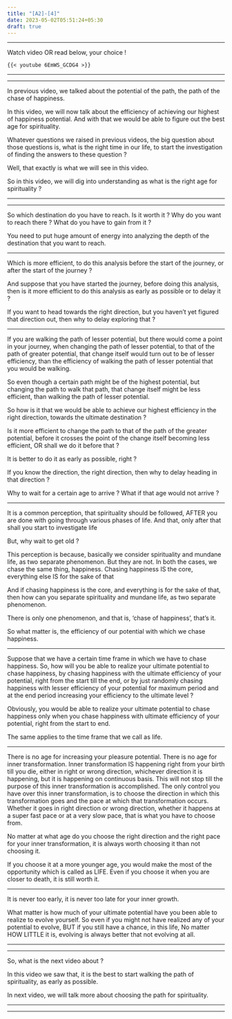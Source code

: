 ```yaml
---
title: "[A2]-[4]"
date: 2023-05-02T05:51:24+05:30
draft: true
---
```


---

Watch video OR read below, your choice !

```
{{< youtube 6EmWS_GCDG4 >}}
```

---

---

In previous video, we talked about the potential of the path, the path of the chase of happiness.

In this video, we will now talk about the efficiency of achieving our highest of happiness potential. And with that we would be able to figure out the best age for spirituality.

Whatever questions we raised in previous videos, the big question about those questions is, what is the right time in our life, to start the investigation of finding the answers to these question ?

Well, that exactly is what we will see in this video.

So in this video, we will dig into understanding as what is the right age for spirituality ?

---

---

So which destination do you have to reach. Is it worth it ? Why do you want to reach there ? What do you have to gain from it ?

You need to put huge amount of energy into analyzing the depth of the destination that you want to reach.

----

Which is more efficient, to do this analysis before the start of the journey, or after the start of the journey ?

And suppose that you have started the journey, before doing this analysis, then is it more efficient to do this analysis as early as possible or to delay it ?

If you want to head towards the right direction, but you haven’t yet figured that direction out, then why to delay exploring that ?

---

If you are walking the path of lesser potential, but there would come a point in your journey, when changing the path
of lesser potential, to that of the path of greater potential, that change itself would turn out to be of lesser efficiency, than the efficiency of walking the path of lesser potential that you would be walking.

So even though a certain path might be of the highest potential, but changing the path to walk that path, that change itself might be less efficient, than walking the path of lesser potential.

So how is it that we would be able to achieve our highest efficiency in the right direction, towards the ultimate destination ?

Is it more efficient to change the path to that of the path of the greater potential, before it crosses the point of the change itself becoming less efficient, OR shall we do it before that ?

It is better to do it as early as possible, right ?

If you know the direction, the right direction, then why to delay heading in that direction ?

Why to wait for a certain age to arrive ? What if that age would not arrive ?

---

It is a common perception, that spirituality should be followed, AFTER you are done with going through various phases of life. And that, only after that shall you start to investigate life

But, why wait to get old ?

This perception is because, basically we consider spirituality and mundane life, as two separate phenomenon. But they are not. In both the cases, we chase the same thing, happiness. Chasing happiness IS the core, everything else IS for the sake of that

And if chasing happiness is the core, and everything is for the sake of that, then how can you separate spirituality and mundane life, as two separate phenomenon.

There is only one phenomenon, and that is, ‘chase of happiness’, that’s it.

So what matter is, the efficiency of our potential with which we chase happiness.

---

Suppose that we have a certain time frame in which we have to chase happiness. So, how will you be able to realize your ultimate potential to chase happiness, by chasing happiness with the ultimate efficiency of your potential, right from the start till the end, or by just randomly chasing happiness with lesser efficiency of your potential for maximum period and at the end period increasing your efficiency to the ultimate level ?

Obviously, you would be able to realize your ultimate potential to chase happiness only when you chase happiness with ultimate efficiency of your potential, right from the start to end.

The same applies to the time frame that we call as life.

---

There is no age for increasing your pleasure potential. There is no age for inner transformation. Inner transformation IS happening right from your birth till you die, either in right or wrong direction, whichever direction it is happening, but it is happening on continuous basis. This will not stop till the purpose of this inner transformation is accomplished. The only control you have over this inner transformation, is to choose the direction in which this transformation goes and the pace at which that transformation occurs. Whether it goes in right direction or wrong direction, whether it happens at a super fast pace or at a very slow pace, that is what you have to choose from.

No matter at what age do you choose the right direction and the right pace for your inner transformation, it is always worth choosing it than not choosing it.

If you choose it at a more younger age, you would make the most of the opportunity which is called as LIFE. Even if you choose it when you are closer to death, it is still worth it.

---

It is never too early, it is never too late for your inner growth.

What matter is how much of your ultimate potential have you been able to realize to evolve yourself. So even if you might not have realized any of your potential to evolve, BUT if you still have a chance, in this life, No matter HOW LITTLE it is, evolving is always better that not evolving at all.

---

---

So, what is the next video about ?

In this video we saw that, it is the best to start walking the path of spirituality, as early as possible.

In next video, we will talk more about choosing the path for spirituality.

---

---
